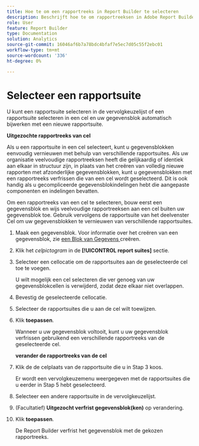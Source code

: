 ```yaml
---
title: Hoe te om een rapportreeks in Report Builder te selecteren
description: Beschrijft hoe te om rapportreeksen in Adobe Report Builder te selecteren
role: User
feature: Report Builder
type: Documentation
solution: Analytics
source-git-commit: 16046af6b7a78bdc4bfaf7e5ec7d05c55f2ebc01
workflow-type: tm+mt
source-wordcount: '336'
ht-degree: 0%

---
```


# Selecteer een rapportsuite

U kunt een rapportsuite selecteren in de vervolgkeuzelijst of een rapportsuite selecteren in een cel en uw gegevensblok automatisch bijwerken met een nieuwe rapportsuite.

**Uitgezochte rapportreeks van cel**

Als u een rapportsuite in een cel selecteert, kunt u gegevensblokken eenvoudig vernieuwen met behulp van verschillende rapportsuites. Als uw organisatie veelvoudige rapportreeksen heeft die gelijkaardig of identiek aan elkaar in structuur zijn, in plaats van het creëren van volledig nieuwe rapporten met afzonderlijke gegevensblokken, kunt u gegevensblokken met een rapportreeks verfrissen die van een cel wordt geselecteerd. Dit is ook handig als u gecompliceerde gegevensblokindelingen hebt die aangepaste componenten en indelingen bevatten.

Om een rapportreeks van een cel te selecteren, bouw eerst een gegevensblok en wijs veelvoudige rapportreeksen aan een cel buiten uw gegevensblok toe. Gebruik vervolgens de rapportsuite van het deelvenster Cel om uw gegevensblokken te vernieuwen van verschillende rapportsuites.

1. Maak een gegevensblok.
Voor informatie over het creëren van een gegevensblok, zie [ een Blok van Gegevens ](/help/analyze/report-builder/create-a-data-block.md) creëren.

1. Klik het *celpictogram* in de **[!UICONTROL report suites]** sectie.

1. Selecteer een cellocatie om de rapportsuites aan de geselecteerde cel toe te voegen.

   U wilt mogelijk een cel selecteren die ver genoeg van uw gegevensblokcellen is verwijderd, zodat deze elkaar niet overlappen.

1. Bevestig de geselecteerde cellocatie.

1. Selecteer de rapportsuites die u aan de cel wilt toewijzen.

1. Klik **toepassen**.

   Wanneer u uw gegevensblok voltooit, kunt u uw gegevensblok verfrissen gebruikend een verschillende rapportreeks van de geselecteerde cel.

   **verander de rapportreeks van de cel**

1. Klik de de celplaats van de rapportsuite die u in Stap 3 koos.

   Er wordt een vervolgkeuzemenu weergegeven met de rapportsuites die u eerder in Stap 5 hebt geselecteerd.

1. Selecteer een andere rapportsuite in de vervolgkeuzelijst.

1. (Facultatief) **Uitgezocht verfrist gegevensblok(ken)** op verandering.

1. Klik **toepassen**.

   De Report Builder verfrist het gegevensblok met de gekozen rapportreeks.
